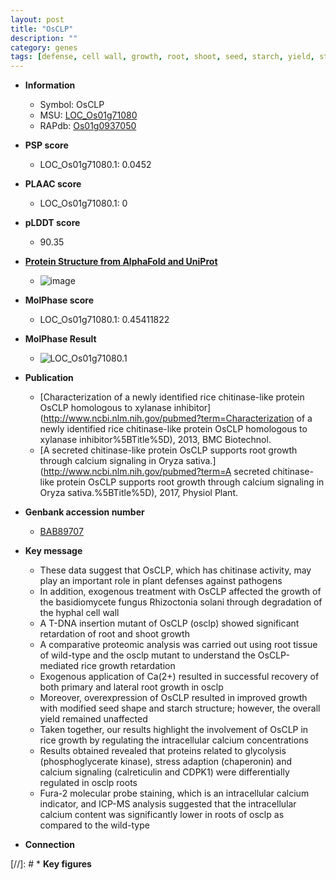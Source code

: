 ```yaml
---
layout: post
title: "OsCLP"
description: ""
category: genes
tags: [defense, cell wall, growth, root, shoot, seed, starch, yield, stress, lateral root, calcium]
---
```


* **Information**  
    + Symbol: OsCLP  
    + MSU: [LOC_Os01g71080](http://rice.plantbiology.msu.edu/cgi-bin/ORF_infopage.cgi?orf=LOC_Os01g71080)  
    + RAPdb: [Os01g0937050](http://rapdb.dna.affrc.go.jp/viewer/gbrowse_details/irgsp1?name=Os01g0937050)  

* **PSP score**  
    + LOC_Os01g71080.1: 0.0452 

* **PLAAC score**  
    + LOC_Os01g71080.1: 0 

* **pLDDT score**
    + 90.35

* **[Protein Structure from AlphaFold and UniProt](https://www.uniprot.org/uniprotkb/Q8S1V1/entry#structure)**
    + ![image](https://ricepsp.github.io/images/Q8/AF-Q8S1V1-F1.png)

* **MolPhase score**
    + LOC_Os01g71080.1: 0.45411822

* **MolPhase Result**
    + ![LOC_Os01g71080.1](https://304243504.github.io/Pictures/LOC_Os01g/LOC_Os01g71080.1.png)

* **Publication**  
    + [Characterization of a newly identified rice chitinase-like protein OsCLP homologous to xylanase inhibitor](http://www.ncbi.nlm.nih.gov/pubmed?term=Characterization of a newly identified rice chitinase-like protein OsCLP homologous to xylanase inhibitor%5BTitle%5D), 2013, BMC Biotechnol.
    + [A secreted chitinase-like protein OsCLP supports root growth through calcium signaling in Oryza sativa.](http://www.ncbi.nlm.nih.gov/pubmed?term=A secreted chitinase-like protein OsCLP supports root growth through calcium signaling in Oryza sativa.%5BTitle%5D), 2017, Physiol Plant.

* **Genbank accession number**  
    + [BAB89707](http://www.ncbi.nlm.nih.gov/nuccore/BAB89707)

* **Key message**  
    + These data suggest that OsCLP, which has chitinase activity, may play an important role in plant defenses against pathogens
    + In addition, exogenous treatment with OsCLP affected the growth of the basidiomycete fungus Rhizoctonia solani through degradation of the hyphal cell wall
    + A T-DNA insertion mutant of OsCLP (osclp) showed significant retardation of root and shoot growth
    + A comparative proteomic analysis was carried out using root tissue of wild-type and the osclp mutant to understand the OsCLP-mediated rice growth retardation
    + Exogenous application of Ca(2+) resulted in successful recovery of both primary and lateral root growth in osclp
    + Moreover, overexpression of OsCLP resulted in improved growth with modified seed shape and starch structure; however, the overall yield remained unaffected
    + Taken together, our results highlight the involvement of OsCLP in rice growth by regulating the intracellular calcium concentrations
    + Results obtained revealed that proteins related to glycolysis (phosphoglycerate kinase), stress adaption (chaperonin) and calcium signaling (calreticulin and CDPK1) were differentially regulated in osclp roots
    + Fura-2 molecular probe staining, which is an intracellular calcium indicator, and ICP-MS analysis suggested that the intracellular calcium content was significantly lower in roots of osclp as compared to the wild-type

* **Connection**  

[//]: # * **Key figures**  


